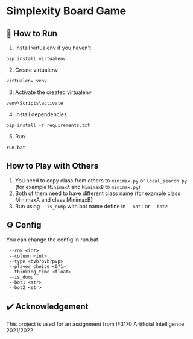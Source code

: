 # Simplexity Board Game

## 📖 How to Run

1. Install virtualenv if you haven't

```
pip install virtualenv
```

2. Create virtualenv

```
virtualenv venv
```

3. Activate the created virtualenv

```
venv\Scripts\activate
```

4. Install dependencies

```
pip install -r requirements.txt
```

5. Run

```
run.bat
```

## How to Play with Others

1. You need to copy class from others to `minimax.py` or `local_search.py` (for example `MinimaxA` and `MinimaxB` to `minimax.py`)
2. Both of them need to have different class name (for example class MinimaxA and class MinimaxB)
3. Run using `--is_dump` with bot name define in `--bot1` or `--bot2`

## ⚙️ Config

You can change the config in run.bat

```
 --row <int>
 --column <int>
 --type <bvb?pvb?pvp>
 --player_choice <0?1>
 --thinking_time <float>
 --is_dump
 --bot1 <str>
 --bot2 <str>
```

## ✔️ Acknowledgement

This project is used for an assignment from IF3170 Artificial Intelligence 2021/2022
